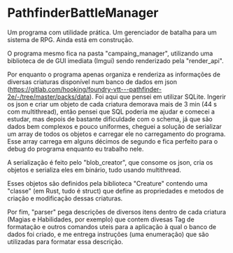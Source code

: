 # PathfinderBattleManager
Um programa com utilidade prática. Um gerenciador de batalha para um sistema de RPG. Ainda está em construção.

O programa mesmo fica na pasta "campaing_manager", utilizando uma biblioteca de de GUI imediata (Imgui) sendo renderizado pela "render_api".

Por enquanto o programa apenas organiza e renderiza as informações de diversas criaturas disponível num banco de dados em json (https://gitlab.com/hooking/foundry-vtt---pathfinder-2e/-/tree/master/packs/data). Foi aqui que pensei em utilizar SQLite. Ingerir os json e criar um objeto de cada criatura demorava mais de 3 min (44 s com multithread), então pensei que SQL poderia me ajudar e comecei a estudar, mas depois de bastante dificuldade com o schema, já que são dados bem complexos e pouco uniformes, cheguei a solução de serializar um array de todos os objetos e carregar ele no carregamento do programa. Esse array carrega em alguns décimos de segundo e fica perfeito para o debug do programa enquanto eu trabalho nele.

A serialização é feito pelo "blob_creator", que consome os json, cria os objetos e serializa eles em binário, tudo usando multithread.

Esses objetos são definidos pela biblioteca "Creature" contendo uma "classe" (em Rust, tudo é struct) que define as propriedades e metodos de criação e modificação dessas criaturas.

Por fim, "parser" pega descrições de diversos itens dentro de cada criatura (Magias e Habilidades, por exemplo) que contem divesas Tag de formatação e outros comandos uteis para a aplicação à qual o banco de dados foi criado, e me entrega instruções (uma enumeração) que são utilizadas para formatar essa descrição. 





